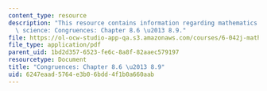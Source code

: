 ```yaml
---
content_type: resource
description: "This resource contains information regarding mathematics for computer\
  \ science: Congruences: Chapter 8.6 \u2013 8.9."
file: https://ol-ocw-studio-app-qa.s3.amazonaws.com/courses/6-042j-mathematics-for-computer-science-spring-2015/6247eaad5764e3b06bdd4f1b0a660aab_MIT6_042JS15_Session13.pdf
file_type: application/pdf
parent_uid: 1bd2d357-6523-fe6c-8a8f-82aaec579197
resourcetype: Document
title: "Congruences: Chapter 8.6 \u2013 8.9"
uid: 6247eaad-5764-e3b0-6bdd-4f1b0a660aab
---
```

